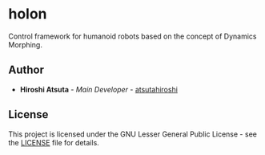 # holon
Control framework for humanoid robots based on the concept of Dynamics Morphing.

## Author
  * **Hiroshi Atsuta** - *Main Developer* - [atsutahiroshi](https://github.com/atsutahiroshi)

## License
This project is licensed under the GNU Lesser General Public License - see the [LICENSE](LICENSE) file for details.
